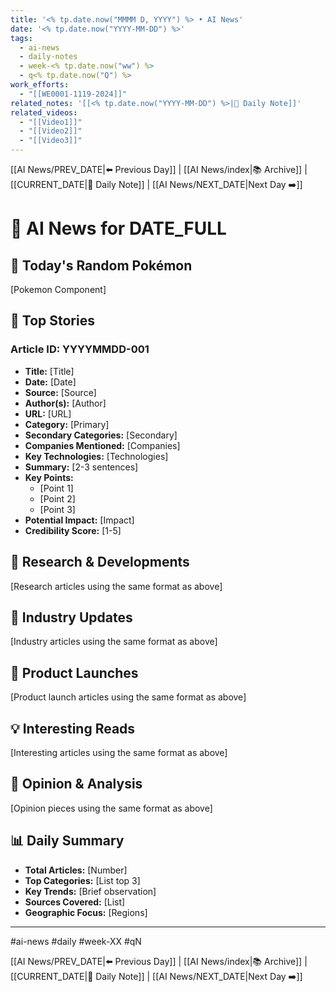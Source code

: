 ```yaml
---
title: '<% tp.date.now("MMMM D, YYYY") %> • AI News'
date: '<% tp.date.now("YYYY-MM-DD") %>'
tags:
  - ai-news
  - daily-notes
  - week-<% tp.date.now("ww") %>
  - q<% tp.date.now("Q") %>
work_efforts:
  - "[[WE0001-1119-2024]]"
related_notes: '[[<% tp.date.now("YYYY-MM-DD") %>|📝 Daily Note]]'
related_videos:
  - "[[Video1]]"
  - "[[Video2]]"
  - "[[Video3]]"
---
```

[[AI News/PREV_DATE|⬅️ Previous Day]] | [[AI News/index|📚 Archive]] | [[CURRENT_DATE|📝 Daily Note]] | [[AI News/NEXT_DATE|Next Day ➡️]]

# 🤖 AI News for DATE_FULL

## 🎲 Today's Random Pokémon
[Pokemon Component]

## 📰 Top Stories

### Article ID: YYYYMMDD-001
- **Title:** [Title]
- **Date:** [Date]
- **Source:** [Source]
- **Author(s):** [Author]
- **URL:** [URL]
- **Category:** [Primary]
- **Secondary Categories:** [Secondary]
- **Companies Mentioned:** [Companies]
- **Key Technologies:** [Technologies]
- **Summary:** [2-3 sentences]
- **Key Points:**
  - [Point 1]
  - [Point 2]
  - [Point 3]
- **Potential Impact:** [Impact]
- **Credibility Score:** [1-5]

## 🔬 Research & Developments
[Research articles using the same format as above]

## 💼 Industry Updates
[Industry articles using the same format as above]

## 🎯 Product Launches
[Product launch articles using the same format as above]

## 💡 Interesting Reads
[Interesting articles using the same format as above]

## 🤔 Opinion & Analysis
[Opinion pieces using the same format as above]

## 📊 Daily Summary
- **Total Articles:** [Number]
- **Top Categories:** [List top 3]
- **Key Trends:** [Brief observation]
- **Sources Covered:** [List]
- **Geographic Focus:** [Regions]

---

#ai-news #daily #week-XX #qN

[[AI News/PREV_DATE|⬅️ Previous Day]] | [[AI News/index|📚 Archive]] | [[CURRENT_DATE|📝 Daily Note]] | [[AI News/NEXT_DATE|Next Day ➡️]]